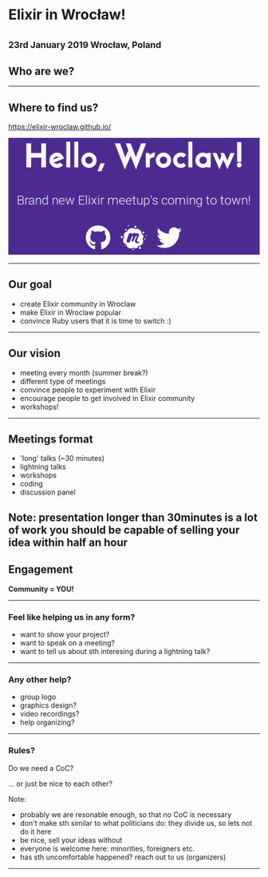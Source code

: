 # Elixir in Wrocław!

<small>23rd January 2019 Wrocław, Poland</small>
----

## Who are we?

----

## Where to find us?

https://elixir-wroclaw.github.io/

<img src="slides/elixir-wroclaw-site.png"></img>

----

## Our goal

* create Elixir community in Wroclaw
* make Elixir in Wroclaw popular
* convince Ruby users that it is time to switch :)
----

## Our vision

* meeting every month (summer break?) 
* different type of meetings
* convince people to experiment with Elixir
* encourage people to get involved in Elixir community
* workshops!

----

## Meetings format

- 'long' talks (~30 minutes)
- lightning talks
- workshops
- coding
- discussion panel

Note:
presentation longer than 30minutes is a lot of work
you should be capable of selling your idea within half an hour
----

## Engagement

**Community = YOU!**

----

### Feel like helping us in any form?
- want to show your project?
- want to speak on a meeting?
- want to tell us about sth interesing during a lightning talk?
----

### Any other help?

- group logo
- graphics design?
- video recordings?
- help organizing?
----

### Rules?

Do we need a CoC?

... or just be nice to each other?

Note:
- probably we are resonable enough, so that no CoC is necessary
- don't make sth similar to what politicians do: they divide us, so lets not do it here
- be nice, sell your ideas without 
- everyone is welcome here: minorities, foreigners etc.
- has sth uncomfortable happened? reach out to us (organizers)
----
